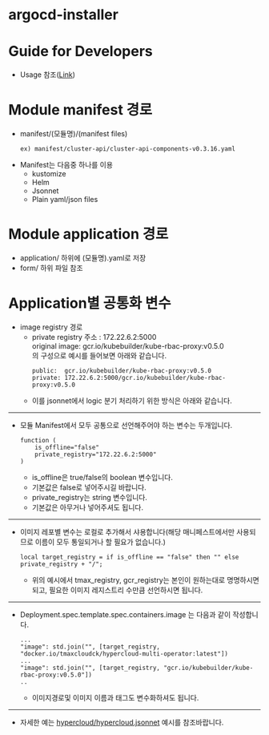 # argocd-installer

# Guide for Developers

- Usage 참조([Link](https://docs.google.com/presentation/d/1vNm_wXgFcz8VW4_dZ11GOqYZBmyWuDKk/edit?usp=sharing&ouid=100684186425061538512&rtpof=true&sd=true))

# Module manifest 경로
- manifest/(모듈명)/(manifest files)
    ```
    ex) manifest/cluster-api/cluster-api-components-v0.3.16.yaml
    ```
- Manifest는 다음중 하나를 이용
    - kustomize
    - Helm
    - Jsonnet
    - Plain yaml/json files

# Module application 경로
- application/ 하위에 (모듈명).yaml로 저장
- form/ 하위 파일 참조

# Application별 공통화 변수
- image registry 경로
    - private registry 주소 : 172.22.6.2:5000  
      original image: gcr.io/kubebuilder/kube-rbac-proxy:v0.5.0  
      의 구성으로 예시를 들어보면 아래와 같습니다.  
        ```
        public:  gcr.io/kubebuilder/kube-rbac-proxy:v0.5.0  
        private: 172.22.6.2:5000/gcr.io/kubebuilder/kube-rbac-proxy:v0.5.0
        ```
    - 이를 jsonnet에서 logic 분기 처리하기 위한 방식은 아래와 같습니다.
---
- 모듈 Manifest에서 모두 공통으로 선언해주어야 하는 변수는 두개입니다.
    ```
    function (
        is_offline="false"
        private_registry="172.22.6.2:5000"
    )
    ```
    - is_offline은 true/false의 boolean 변수입니다.
    - 기본값은 false로 넣어주시길 바랍니다.
    - private_registry는 string 변수입니다.
    - 기본값은 아무거나 넣어주셔도 됩니다.
---
- 이미지 레포별 변수는 로컬로 추가해서 샤용합니다(해당 매니페스트에서만 사용되므로 이름이 모두 통일되거나 할 필요가 없습니다.)
    ```
    local target_registry = if is_offline == "false" then "" else private_registry + "/";
    ```
    - 위의 예시에서 tmax_registry, gcr_registry는 본인이 원하는대로 명명하시면 되고, 필요한 이미지 레지스트리 수만큼 선언하시면 됩니다.
---
- Deployment.spec.template.spec.containers.image 는 다음과 같이 작성합니다.
    ```
    ...
    "image": std.join("", [target_registry, "docker.io/tmaxcloudck/hypercloud-multi-operator:latest"])
    ...
    "image": std.join("", [target_registry, "gcr.io/kubebuilder/kube-rbac-proxy:v0.5.0"])
    ..
    ```
    - 이미지경로및 이미지 이름과 태그도 변수화하셔도 됩니다.
---
- 자세한 예는 [hypercloud/hypercloud.jsonnet](manifest/hypercloud/hypercloud.jsonnet) 예시를 참조바랍니다.